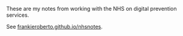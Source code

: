 These are my notes from working with the NHS on digital prevention services.

See [frankieroberto.github.io/nhsnotes](https://frankieroberto.github.io/nhsnotes/).
